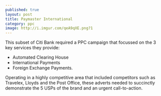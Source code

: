 ```yaml
---
published: true
layout: post
title: Paymaster International
category: ppc
image: http://i.imgur.com/qeA9qXE.png?1
---
```



This subset of Citi Bank required a PPC campaign that focussed on the 3 key services they provide:

* Automated Clearing House
* International Payments
* Foreign Exchange Payments.

Operating in a highly competitive area that included competitors such as Travelex, Lloyds and the Post Office, these adverts needed to succinctly demonstrate the 5 USPs of the brand and an urgent call-to-action.
